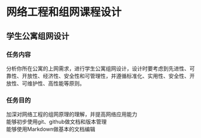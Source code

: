 # 网络工程和组网课程设计
## 学生公寓组网设计  
### 任务内容
分析你所在公寓的上网需求，进行学生公寓组网设计，设计时要考虑到先进性、可靠性、开放性、经济性、安全性和可管理性，并遵循标准化、实用性、安全性、开放性、可维护性、高性能等原则。  
### 任务目的
加深对网络工程的组网原理的理解，并提高网络应用能力  
能够初步使用git、github做文档和版本管理  
能够使用Markdown做基本的文档编辑  
